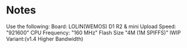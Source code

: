 
# Notes
Use the following:
Board: LOLIN(WEMOS) D1 R2 & mini
Upload Speed: "921600"
CPU Frequency: "160 MHz"
Flash Size "4M (1M SPIFFS)"
lWIP Variant:(v1.4 Higher Bandwidth)
